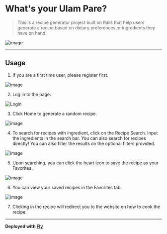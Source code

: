# What's your Ulam Pare?
> This is a recipe generator project built on Rails that help users generate a recipe based on dietary preferences or ingredients they have on hand.

![image](https://user-images.githubusercontent.com/68190784/222714561-d49c55b7-00a1-4750-be8b-8b4bebbee810.png)

---
## Usage
1. If you are a first time user, please register first.

![image](https://user-images.githubusercontent.com/68190784/222640755-46647551-c281-40f8-b2c2-904a0ef75aad.png)


2. Log in to the page.

![Login](https://user-images.githubusercontent.com/68190784/222640814-d41445cf-2190-43ee-b63f-33c9f6a49dfb.png)


3. Click Home to generate a random recipe.

![image](https://user-images.githubusercontent.com/68190784/222715808-eb4841b9-da88-4471-b52d-9e33e081413e.png)


4. To search for recipes with ingredient, click on the Recipe Search.
Input the ingredients in the search bar. You can also search for recipes directly!
You can also filter the results on the optional filters provided.

![image](https://user-images.githubusercontent.com/68190784/222715727-c666c110-3391-4f16-826c-45e0f7aa798c.png)


5. Upon searching, you can click the heart icon to save the recipe as your Favorites.

![image](https://user-images.githubusercontent.com/68190784/222705542-e0d15ab2-7125-4f6e-ab05-706b75cf46df.png)


6. You can view your saved recipes in the Favorites tab.

![image](https://user-images.githubusercontent.com/68190784/222675692-e059f002-9532-417b-8fa6-6050881783c9.png)

7. Clicking in the recipe will redirect you to the website on how to cook the recipe.

---

**Deployed with [Fly](https://broken-surf-9128.fly.dev)**
